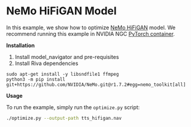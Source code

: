 <!--
Copyright (c) 2021-2023, NVIDIA CORPORATION. All rights reserved.

Licensed under the Apache License, Version 2.0 (the "License");
you may not use this file except in compliance with the License.
You may obtain a copy of the License at

    http://www.apache.org/licenses/LICENSE-2.0

Unless required by applicable law or agreed to in writing, software
distributed under the License is distributed on an "AS IS" BASIS,
WITHOUT WARRANTIES OR CONDITIONS OF ANY KIND, either express or implied.
See the License for the specific language governing permissions and
limitations under the License.
-->

# NeMo HiFiGAN Model

In this example, we show how to optimize [NeMo HiFiGAN](https://catalog.ngc.nvidia.com/orgs/nvidia/teams/nemo/models/tts_hifigan) model. We recommend running this example in NVIDIA NGC [PyTorch container](https://catalog.ngc.nvidia.com/orgs/nvidia/containers/pytorch).

**Installation**

1. Install model\_navigator and pre-requisites
2. Install Riva dependencies
```
sudo apt-get install -y libsndfile1 ffmpeg
python3 -m pip install git+https://github.com/NVIDIA/NeMo.git@r1.7.2#egg=nemo_toolkit[all]
```

**Usage**

To run the example, simply run the `optimize.py` script:

```bash
./optimize.py --output-path tts_hifigan.nav
```
